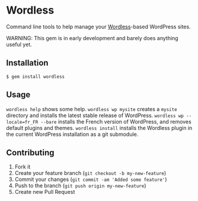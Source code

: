 # Wordless

Command line tools to help manage your [Wordless](http://welaika.github.com/wordless/)-based WordPress sites. 

WARNING: This gem is in early development and barely does anything useful yet.

## Installation

    $ gem install wordless

## Usage

`wordless help` shows some help.
`wordless wp mysite` creates a `mysite` directory and installs the latest stable release of WordPress.
`wordless wp --locale=fr_FR --bare` installs the French version of WordPress, and removes default plugins and themes.
`wordless install` installs the Wordless plugin in the current WordPress installation as a git submodule.

## Contributing

1. Fork it
2. Create your feature branch (`git checkout -b my-new-feature`)
3. Commit your changes (`git commit -am 'Added some feature'`)
4. Push to the branch (`git push origin my-new-feature`)
5. Create new Pull Request
